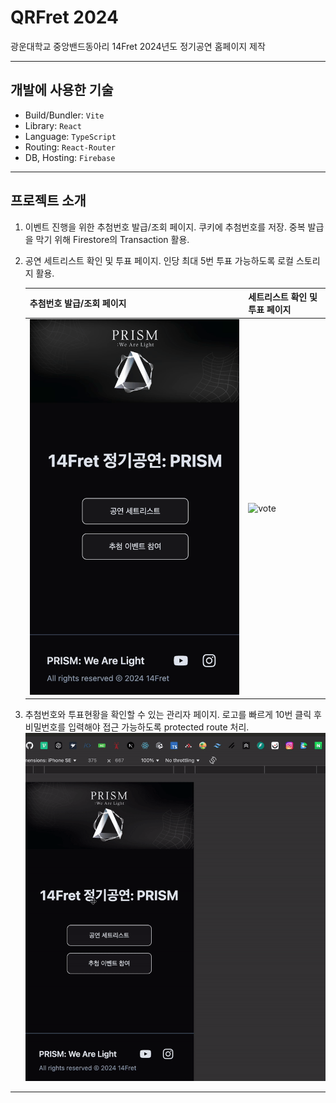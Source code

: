 # QRFret 2024

광운대학교 중앙밴드동아리 14Fret 2024년도 정기공연 홈페이지 제작

---

## 개발에 사용한 기술

- Build/Bundler: `Vite`
- Library: `React`
- Language: `TypeScript`
- Routing: `React-Router`
- DB, Hosting: `Firebase`

---

## 프로젝트 소개

1. 이벤트 진행을 위한 추첨번호 발급/조회 페이지. 쿠키에 추첨번호를 저장. 중복 발급을 막기 위해 Firestore의 Transaction 활용.

2. 공연 세트리스트 확인 및 투표 페이지. 인당 최대 5번 투표 가능하도록 로컬 스토리지 활용.

   | **추첨번호 발급/조회 페이지** | **세트리스트 확인 및 투표 페이지** |
   | ----------------------------- | ---------------------------------- |
   | ![raffle](./docs/raffle.gif)  | ![vote](./docs/vote.gif)           |

3. 추첨번호와 투표현황을 확인할 수 있는 관리자 페이지. 로고를 빠르게 10번 클릭 후 비밀번호를 입력해야 접근 가능하도록 protected route 처리.
   ![devpage](./docs/devpage.gif)

---
